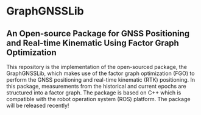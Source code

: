 # GraphGNSSLib
## An Open-source Package for GNSS Positioning and Real-time Kinematic Using Factor Graph Optimization
This repository is the implementation of the open-sourced package, the GraphGNSSLib, which makes use of the factor graph optimization (FGO) to perform the GNSS positioning and real-time kinematic (RTK) positioning. In this package, measurements from the historical and current epochs are structured into a factor graph. The package is based on C++ which is compatible with the robot operation system (ROS) platform. The package will be released recently!
